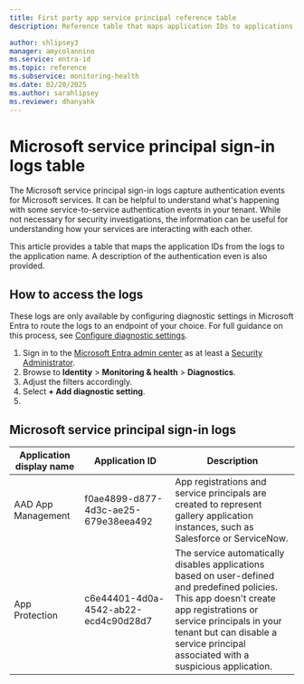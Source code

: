 ```yaml
---
title: First party app service principal reference table
description: Reference table that maps application IDs to applications and their service principal usage from the sign-in logs.

author: shlipsey3
manager: amycolannino
ms.service: entra-id
ms.topic: reference
ms.subservice: monitoring-health
ms.date: 02/20/2025
ms.author: sarahlipsey
ms.reviewer: dhanyahk
---
```

# Microsoft service principal sign-in logs table

The Microsoft service principal sign-in logs capture authentication events for Microsoft services. It can be helpful to understand what's happening with some service-to-service authentication events in your tenant. While not necessary for security investigations, the information can be useful for understanding how your services are interacting with each other.

This article provides a table that maps the application IDs from the logs to the application name. A description of the authentication even is also provided.

## How to access the logs

These logs are only available by configuring diagnostic settings in Microsoft Entra to route the logs to an endpoint of your choice. For full guidance on this process, see [Configure diagnostic settings](howto-configure-diagnostic-settings.md).

1. Sign in to the [Microsoft Entra admin center](https://entra.microsoft.com) as at least a [Security Administrator](../role-based-access-control/permissions-reference.md#security-administrator).
1. Browse to **Identity** > **Monitoring & health** > **Diagnostics**.
1. Adjust the filters accordingly.
1. Select **+ Add diagnostic setting**.
1. 

## Microsoft service principal sign-in logs

| Application display name | Application ID | Description |
|---|---|---|
| AAD App Management | f0ae4899-d877-4d3c-ae25-679e38eea492 | App registrations and service principals are created to represent gallery application instances, such as Salesforce or ServiceNow. |
| App Protection | c6e44401-4d0a-4542-ab22-ecd4c90d28d7 | The service automatically disables applications based on user-defined and predefined policies.</br>This app doesn't create app registrations or service principals in your tenant but can disable a service principal associated with a suspicious application. |

